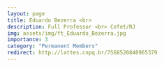```yaml
---
layout: page
title: Eduardo Bezerra <br>
description: Full Professor <br> Cefet/RJ
img: assets/img/ft_Eduardo_Bezerra.jpg
importance: 3
category: "Permanent Members"
redirect: http://lattes.cnpq.br/7568520840965379
---
```

